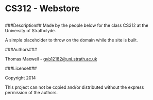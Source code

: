 CS312 - Webstore
=========
##
###Description##
Made by the people below for the class CS312 at the University of Strathclyde.

A simple placeholder to throw on the domain while the site is built.

###Authors###

Thomas Maxwell		- gvb12182@uni.strath.ac.uk

###License###

Copyright 2014 

This project can not be copied and/or distributed without the express permission of the authors.
